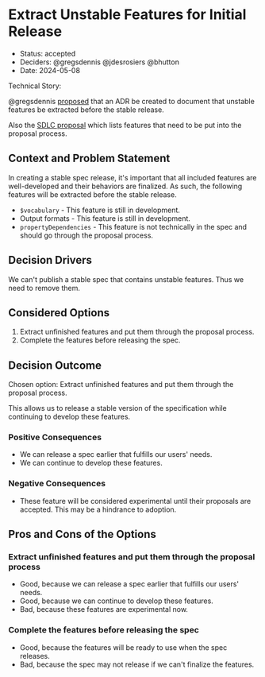 # Extract Unstable Features for Initial Release

* Status: accepted
* Deciders: @gregsdennis @jdesrosiers @bhutton
* Date: 2024-05-08

Technical Story:

@gregsdennis [proposed](https://github.com/json-schema-org/json-schema-spec/issues/1443#issuecomment-2099427543) that an ADR be created to document that unstable features be extracted before the stable release.

Also the [SDLC proposal](https://github.com/orgs/json-schema-org/discussions/671) which lists features that need to be put into the proposal process.

## Context and Problem Statement

In creating a stable spec release, it's important that all included features are well-developed and their behaviors are finalized.  As such, the following features will be extracted before the stable release.

- `$vocabulary` - This feature is still in development.
- Output formats - This feature is still in development.
- `propertyDependencies` - This feature is not technically in the spec and should go through the proposal process.

## Decision Drivers <!-- optional -->

We can't publish a stable spec that contains unstable features.  Thus we need to remove them.

## Considered Options

1. Extract unfinished features and put them through the proposal process.
2. Complete the features before releasing the spec.

## Decision Outcome

Chosen option: Extract unfinished features and put them through the proposal process.

This allows us to release a stable version of the specification while continuing to develop these features.

### Positive Consequences <!-- optional -->

* We can release a spec earlier that fulfills our users' needs.
* We can continue to develop these features.

### Negative Consequences <!-- optional -->

* These feature will be considered experimental until their proposals are accepted.  This may be a hindrance to adoption.

## Pros and Cons of the Options <!-- optional -->

### Extract unfinished features and put them through the proposal process

* Good, because we can release a spec earlier that fulfills our users' needs.
* Good, because we can continue to develop these features.
* Bad, because these features are experimental now.

### Complete the features before releasing the spec

* Good, because the features will be ready to use when the spec releases.
* Bad, because the spec may not release if we can't finalize the features.

